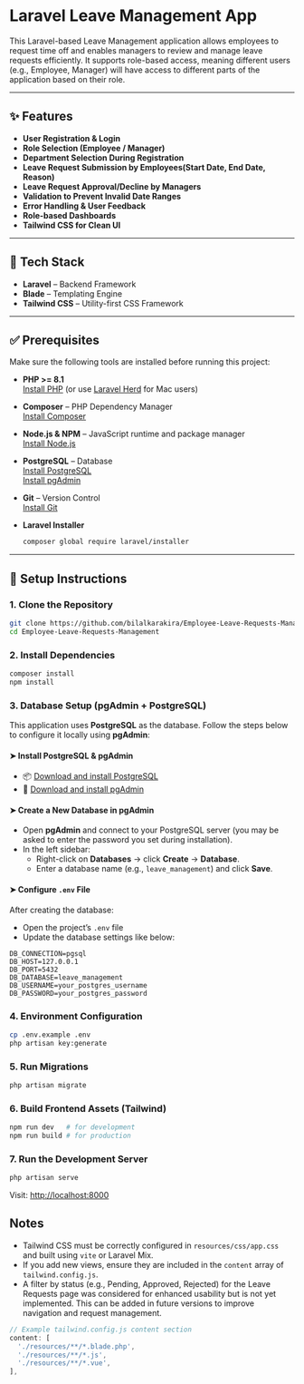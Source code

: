 # Laravel Leave Management App

This Laravel-based Leave Management application allows employees to request time off and enables managers to review and manage leave requests efficiently. It supports role-based access, meaning different users (e.g., Employee, Manager) will have access to different parts of the application based on their role.

---

## ✨ Features

- **User Registration & Login**
- **Role Selection (Employee / Manager)**
- **Department Selection During Registration**
- **Leave Request Submission by Employees(Start Date, End Date, Reason)**
- **Leave Request Approval/Decline by Managers**
- **Validation to Prevent Invalid Date Ranges**
- **Error Handling & User Feedback**
- **Role-based Dashboards**
- **Tailwind CSS for Clean UI**

---

## 🧰 Tech Stack

- **Laravel** – Backend Framework
- **Blade** – Templating Engine
- **Tailwind CSS** – Utility-first CSS Framework

---

## ✅ Prerequisites

Make sure the following tools are installed before running this project:

- **PHP >= 8.1**  
  [Install PHP](https://www.php.net/manual/en/install.php) (or use [Laravel Herd](https://herd.laravel.com) for Mac users)

- **Composer** – PHP Dependency Manager  
  [Install Composer](https://getcomposer.org/download/)

- **Node.js & NPM** – JavaScript runtime and package manager  
  [Install Node.js](https://nodejs.org/en/download/)

- **PostgreSQL** – Database  
  [Install PostgreSQL](https://www.postgresql.org/download/)  
  [Install pgAdmin](https://www.pgadmin.org/download/)

- **Git** – Version Control  
  [Install Git](https://git-scm.com/downloads)

- **Laravel Installer**  
  ```bash
  composer global require laravel/installer
  ```

---

## 🚀 Setup Instructions

### 1. Clone the Repository

```bash
git clone https://github.com/bilalkarakira/Employee-Leave-Requests-Management.git
cd Employee-Leave-Requests-Management
```

### 2. Install Dependencies

```bash
composer install
npm install
```

### 3. Database Setup (pgAdmin + PostgreSQL)

This application uses **PostgreSQL** as the database. Follow the steps below to configure it locally using **pgAdmin**:

#### ➤ Install PostgreSQL & pgAdmin

- 📦 [Download and install PostgreSQL](https://www.postgresql.org/download/)
- 🧰 [Download and install pgAdmin](https://www.pgadmin.org/download/)

#### ➤ Create a New Database in pgAdmin

- Open **pgAdmin** and connect to your PostgreSQL server (you may be asked to enter the password you set during installation).
- In the left sidebar:
  - Right-click on **Databases** → click **Create** → **Database**.
  - Enter a database name (e.g., `leave_management`) and click **Save**.

#### ➤ Configure `.env` File

After creating the database:

- Open the project’s `.env` file
- Update the database settings like below:

```env
DB_CONNECTION=pgsql
DB_HOST=127.0.0.1
DB_PORT=5432
DB_DATABASE=leave_management
DB_USERNAME=your_postgres_username
DB_PASSWORD=your_postgres_password
```

### 4. Environment Configuration

```bash
cp .env.example .env
php artisan key:generate
```

### 5. Run Migrations

```bash
php artisan migrate
```

### 6. Build Frontend Assets (Tailwind)

```bash
npm run dev   # for development
npm run build # for production
```

### 7. Run the Development Server

```bash
php artisan serve
```

Visit: [http://localhost:8000](http://localhost:8000)

## Notes

* Tailwind CSS must be correctly configured in `resources/css/app.css` and built using `vite` or Laravel Mix.
* If you add new views, ensure they are included in the `content` array of `tailwind.config.js`.
* A filter by status (e.g., Pending, Approved, Rejected) for the Leave Requests page was considered for enhanced usability but is not yet implemented. This can be added in future versions to improve navigation and request management.

```js
// Example tailwind.config.js content section
content: [
  './resources/**/*.blade.php',
  './resources/**/*.js',
  './resources/**/*.vue',
],
```
